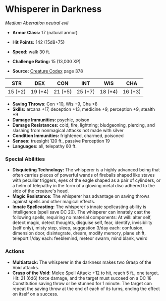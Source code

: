 # Whisperer in Darkness

*Medium* *Aberration* *neutral evil*

- **Armor Class:** 17 (natural armor)
- **Hit Points:** 142 (15d8+75)
- **Speed:** walk 30 ft.

- **Challenge Rating:** 15 (13,000 XP)
- **Source:** [Creature Codex](https://koboldpress.com/kpstore/product/creature-codex-for-5th-edition-dnd) page 378

| STR | DEX | CON | INT | WIS | CHA |
| --- | --- | --- | --- | --- | --- |
| 15 (+2) | 19 (+4) | 21 (+5) | 25 (+7) | 18 (+4) | 16 (+3) |

- **Saving Throws**: Con +10, Wis +9, Cha +8
- **Skills:** arcana +17, deception +13, medicine +9, perception +9, stealth +9
- **Damage Immunities:** psychic, poison
- **Damage Resistances:** cold, fire, lightning; bludgeoning, piercing, and slashing from nonmagical attacks not made with silver
- **Condition Immunities:** frightened, charmed, poisoned
- **Senses:** truesight 120 ft., passive Perception 19
- **Languages:** all, telepathy 60 ft.

### Special Abilities

- **Disquieting Technology:** The whisperer is a highly advanced being that often carries pieces of powerful wands of fireballs shaped like staves with peculiar triggers, eyes of the eagle shaped as a pair of cylinders, or a helm of telepathy in the form of a glowing metal disc adhered to the side of the creature's head.
- **Magic Resistance:** The whisperer has advantage on saving throws against spells and other magical effects.
- **Innate Spellcasting:** The whisperer's innate spellcasting ability is Intelligence (spell save DC 20). The whisperer can innately cast the following spells, requiring no material components:
At will: alter self, detect magic, detect thoughts, disguise self, fear, identify, invisibility (self only), misty step, sleep, suggestion
3/day each: confusion, dimension door, disintegrate, dream, modify memory, plane shift, teleport
1/day each: feeblemind, meteor swarm, mind blank, weird

### Actions

- **Multiattack:** The whisperer in the darkness makes two Grasp of the Void attacks.
- **Grasp of the Void:** Melee Spell Attack: +12 to hit, reach 5 ft., one target. Hit: 21 (6d6) force damage, and the target must succeed on a DC 18 Constitution saving throw or be stunned for 1 minute. The target can repeat the saving throw at the end of each of its turns, ending the effect on itself on a success.


